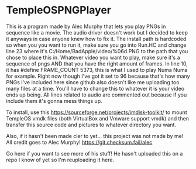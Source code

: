 # TempleOSPNGPlayer
This is a program made by Alec Murphy that lets you play PNGs in sequence like a movie.
The audio driver doesn't work but I decided to keep it anyways in case anyone knew how to fix it.
The install path is hardcoded so when you you want to run it,
make sure you go into Run.HC and change line 23 where it's C:/Home/BadApple/video/%06d.PNG to
the path that you chose to place this in.
Whatever video you want to play, make sure it's a sequence of pngs AND that you have the right amount of frames.
In line 10, it has #define FRAME_COUNT 5373, this is what I used to play Numa Numa for example. 
Right now though I've got it set to 96 because that's how many PNGs I've included here since github also 
doesn't like me uploading too many files at a time.
You'll have to change this to whatever it is your video ends up being.
All lines related to audio are commented out because if you include them it's gonna mess things up.

To install, use this https://sourceforge.net/projects/imdisk-toolkit/ to mount TempleOS vmdk files 
(both VirtualBox and Vmware support vmdk) and then transfer this source code and pictures to whatever
directory you want.

Also, if it hasn't been made cler to yet... this project was not made by me! All credit goes to Alec Murphy!
https://git.checksum.fail/alec

Go here if you want to see more of his stuff!
He hasn't uploaded this on a repo I know of yet so I'm reuploading it here.
